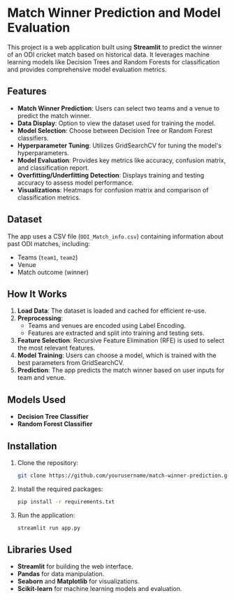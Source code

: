

# Match Winner Prediction and Model Evaluation

This project is a web application built using **Streamlit** to predict the winner of an ODI cricket match based on historical data. It leverages machine learning models like Decision Trees and Random Forests for classification and provides comprehensive model evaluation metrics.

## Features

- **Match Winner Prediction**: Users can select two teams and a venue to predict the match winner.
- **Data Display**: Option to view the dataset used for training the model.
- **Model Selection**: Choose between Decision Tree or Random Forest classifiers.
- **Hyperparameter Tuning**: Utilizes GridSearchCV for tuning the model's hyperparameters.
- **Model Evaluation**: Provides key metrics like accuracy, confusion matrix, and classification report.
- **Overfitting/Underfitting Detection**: Displays training and testing accuracy to assess model performance.
- **Visualizations**: Heatmaps for confusion matrix and comparison of classification metrics.

## Dataset

The app uses a CSV file (`ODI_Match_info.csv`) containing information about past ODI matches, including:

- Teams (`team1`, `team2`)
- Venue
- Match outcome (winner)

## How It Works

1. **Load Data**: The dataset is loaded and cached for efficient re-use.
2. **Preprocessing**:
   - Teams and venues are encoded using Label Encoding.
   - Features are extracted and split into training and testing sets.
3. **Feature Selection**: Recursive Feature Elimination (RFE) is used to select the most relevant features.
4. **Model Training**: Users can choose a model, which is trained with the best parameters from GridSearchCV.
5. **Prediction**: The app predicts the match winner based on user inputs for team and venue.

## Models Used

- **Decision Tree Classifier**
- **Random Forest Classifier**

## Installation

1. Clone the repository:
   ```bash
   git clone https://github.com/yourusername/match-winner-prediction.git
   ```
2. Install the required packages:
   ```bash
   pip install -r requirements.txt
   ```
3. Run the application:
   ```bash
   streamlit run app.py
   ```

## Libraries Used

- **Streamlit** for building the web interface.
- **Pandas** for data manipulation.
- **Seaborn** and **Matplotlib** for visualizations.
- **Scikit-learn** for machine learning models and evaluation.

